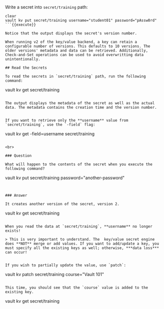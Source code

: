 Write a secret into `secret/training` path:

```
clear
vault kv put secret/training username="student01" password="pAssw0rd"
```{{execute}}

Notice that the output displays the secret's version number.

When running v2 of the key/value backend, a key can retain a configurable number of versions. This defaults to 10 versions. The older versions' metadata and data can be retrieved. Additionally, Check-and-Set operations can be used to avoid overwritting data unintentionally.

## Read the Secrets

To read the secrets in `secret/training` path, run the following command:

```
vault kv get secret/training
```{{execute}}

The output displays the metadata of the secret as well as the actual data. The metadata contains the creation time and the version number.


If you want to retrieve only the **username** value from `secret/training`, use the `-field` flag:

```
vault kv get -field=username secret/training
```{{execute}}

<br>

### Question

What will happen to the contents of the secret when you execute the following command?

```
vault kv put secret/training password="another-password"
```{{execute}}

￼
### Answer

It creates another version of the secret, version 2.

```
vault kv get secret/training
```{{execute}}

When you read the data at `secret/training`, **username** no longer exists!

> This is very important to understand. The  key/value secret engine does **NOT** merge or add values. If you want to add/update a key, you must specify all the existing keys as well; otherwise, ***data loss*** can occur!


If you wish to partially update the value, use `patch`:

```
vault kv patch secret/training course="Vault 101"
```{{execute}}

This time, you should see that the `course` value is added to the existing key.

```
vault kv get secret/training
```{{execute}}
